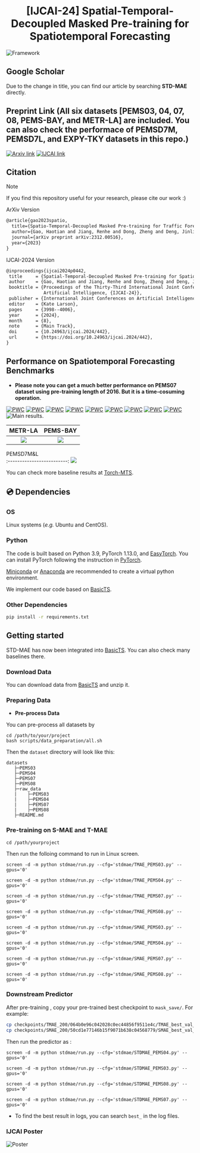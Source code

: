

# <div align="center">[IJCAI-24] Spatial-Temporal-Decoupled Masked Pre-training for Spatiotemporal Forecasting </div>


![Framework](results/Framework.png)

## Google Scholar
Due to the change in title, you can find our article by searching **STD-MAE** directly.

## Preprint Link (All six datasets [PEMS03, 04, 07, 08, PEMS-BAY, and METR-LA] are included. You can also check the performace of PEMSD7M, PEMSD7L, and EXPY-TKY datasets in this repo.)
[![Arxiv link](https://img.shields.io/static/v1?label=arXiv&message=STD-MAE&color=red&logo=arxiv)](https://arxiv.org/abs/2312.00516)
[![IJCAI link](https://img.shields.io/badge/IJCAI_Link-STD--MAE-blue)](https://www.ijcai.org/proceedings/2024/0442.pdf)


## Citation
> [!NOTE] 
> If you find this repository useful for your research, please cite our work :)
> 
> ArXiv Version
> ```LaTeX
> @article{gao2023spatio,
>   title={Spatio-Temporal-Decoupled Masked Pre-training for Traffic Forecasting},
>   author={Gao, Haotian and Jiang, Renhe and Dong, Zheng and Deng, Jinliang and Song, Xuan},
>   journal={arXiv preprint arXiv:2312.00516},
>   year={2023}
> }
>  ```
> IJCAI-2024 Version
> ```LaTeX
>@inproceedings{ijcai2024p0442,
>  title     = {Spatial-Temporal-Decoupled Masked Pre-training for Spatiotemporal Forecasting},
>  author    = {Gao, Haotian and Jiang, Renhe and Dong, Zheng and Deng, Jinliang and Ma, Yuxin and Song, Xuan},
>  booktitle = {Proceedings of the Thirty-Third International Joint Conference on
>               Artificial Intelligence, {IJCAI-24}},
>  publisher = {International Joint Conferences on Artificial Intelligence Organization},
>  editor    = {Kate Larson},
>  pages     = {3998--4006},
>  year      = {2024},
>  month     = {8},
>  note      = {Main Track},
>  doi       = {10.24963/ijcai.2024/442},
>  url       = {https://doi.org/10.24963/ijcai.2024/442},
>}
>  ```
## Performance on Spatiotemporal Forecasting Benchmarks
* **Please note you can get a much better performance on PEMS07 dataset using pre-training length of 2016. But it is a time-cosuming operation.**

[![PWC](https://img.shields.io/endpoint.svg?url=https://paperswithcode.com/badge/spatio-temporal-decoupled-masked-pre-training/traffic-prediction-on-pemsd3)](https://paperswithcode.com/sota/traffic-prediction-on-pemsd3?p=spatio-temporal-decoupled-masked-pre-training)
[![PWC](https://img.shields.io/endpoint.svg?url=https://paperswithcode.com/badge/spatio-temporal-decoupled-masked-pre-training/traffic-prediction-on-pems04)](https://paperswithcode.com/sota/traffic-prediction-on-pems04?p=spatio-temporal-decoupled-masked-pre-training)
[![PWC](https://img.shields.io/endpoint.svg?url=https://paperswithcode.com/badge/spatio-temporal-decoupled-masked-pre-training/traffic-prediction-on-pems07)](https://paperswithcode.com/sota/traffic-prediction-on-pems07?p=spatio-temporal-decoupled-masked-pre-training)
[![PWC](https://img.shields.io/endpoint.svg?url=https://paperswithcode.com/badge/spatio-temporal-decoupled-masked-pre-training/traffic-prediction-on-pemsd8)](https://paperswithcode.com/sota/traffic-prediction-on-pemsd8?p=spatio-temporal-decoupled-masked-pre-training)
[![PWC](https://img.shields.io/endpoint.svg?url=https://paperswithcode.com/badge/spatio-temporal-decoupled-masked-pre-training/traffic-prediction-on-pems-bay)](https://paperswithcode.com/sota/traffic-prediction-on-pems-bay?p=spatio-temporal-decoupled-masked-pre-training)
[![PWC](https://img.shields.io/endpoint.svg?url=https://paperswithcode.com/badge/spatio-temporal-decoupled-masked-pre-training/traffic-prediction-on-metr-la)](https://paperswithcode.com/sota/traffic-prediction-on-metr-la?p=spatio-temporal-decoupled-masked-pre-training)
[![PWC](https://img.shields.io/endpoint.svg?url=https://paperswithcode.com/badge/spatio-temporal-decoupled-masked-pre-training/traffic-prediction-on-pemsd7-m)](https://paperswithcode.com/sota/traffic-prediction-on-pemsd7-m?p=spatio-temporal-decoupled-masked-pre-training)
[![PWC](https://img.shields.io/endpoint.svg?url=https://paperswithcode.com/badge/spatio-temporal-decoupled-masked-pre-training/traffic-prediction-on-pemsd7-l)](https://paperswithcode.com/sota/traffic-prediction-on-pemsd7-l?p=spatio-temporal-decoupled-masked-pre-training)
[![PWC](https://img.shields.io/endpoint.svg?url=https://paperswithcode.com/badge/spatio-temporal-decoupled-masked-pre-training/traffic-prediction-on-expy-tky-1)](https://paperswithcode.com/sota/traffic-prediction-on-expy-tky-1?p=spatio-temporal-decoupled-masked-pre-training)
![Main results.](results/results.png)

METR-LA             |  PEMS-BAY
:-------------------------:|:-------------------------:
![](results/performance_la.png)  |  ![](results/performance_bay.png)

PEMSD7M&L           
:-------------------------:
![](results/performanceD7M&L.png)  

You can check more baseline results at [Torch-MTS](https://github.com/XDZhelheim/Torch-MTS).

## 💿 Dependencies

### OS

Linux systems (*e.g.* Ubuntu and CentOS). 

### Python

The code is built based on Python 3.9, PyTorch 1.13.0, and [EasyTorch](https://github.com/cnstark/easytorch).
You can install PyTorch following the instruction in [PyTorch](https://pytorch.org/get-started/locally/). 

[Miniconda](https://docs.conda.io/en/latest/miniconda.html) or [Anaconda](https://www.anaconda.com/) are recommended to create a virtual python environment.

We implement our code based on [BasicTS](https://github.com/zezhishao/BasicTS/tree/master).

### Other Dependencies

```bash
pip install -r requirements.txt
```



## Getting started
STD-MAE has now been integrated into [BasicTS](https://github.com/GestaltCogTeam/BasicTS/tree/master/baselines/STDMAE). You can also check many baselines there.

### Download Data

You can download data from [BasicTS](https://github.com/zezhishao/BasicTS/tree/master) and unzip it.

### Preparing Data


- **Pre-process Data**

You can pre-process all datasets by


    cd /path/to/your/project
    bash scripts/data_preparation/all.sh

Then the `dataset` directory will look like this:

```text
datasets
   ├─PEMS03
   ├─PEMS04
   ├─PEMS07
   ├─PEMS08
   ├─raw_data
   |    ├─PEMS03
   |    ├─PEMS04
   |    ├─PEMS07
   |    ├─PEMS08
   ├─README.md
```

### Pre-training on S-MAE and T-MAE

```
cd /path/yourproject
```

Then run the folloing command to run in Linux screen.

```
screen -d -m python stdmae/run.py --cfg='stdmae/TMAE_PEMS03.py' --gpus='0' 

screen -d -m python stdmae/run.py --cfg='stdmae/TMAE_PEMS04.py' --gpus='0'

screen -d -m python stdmae/run.py --cfg='stdmae/TMAE_PEMS07.py' --gpus='0' 

screen -d -m python stdmae/run.py --cfg='stdmae/TMAE_PEMS08.py' --gpus='0'

screen -d -m python stdmae/run.py --cfg='stdmae/SMAE_PEMS03.py' --gpus='0' 

screen -d -m python stdmae/run.py --cfg='stdmae/SMAE_PEMS04.py' --gpus='0'

screen -d -m python stdmae/run.py --cfg='stdmae/SMAE_PEMS07.py' --gpus='0' 

screen -d -m python stdmae/run.py --cfg='stdmae/SMAE_PEMS08.py' --gpus='0'
```



### Downstream Predictor

After pre-training , copy your pre-trained best checkpoint to `mask_save/`.
For example:



```bash
cp checkpoints/TMAE_200/064b0e96c042028c0ec44856f9511e4c/TMAE_best_val_MAE.pt mask_save/TMAE_PEMS04_864.pt
cp checkpoints/SMAE_200/50cd1e77146b15f9071b638c04568779/SMAE_best_val_MAE.pt mask_save/SMAE_PEMS04_864.pt
```

Then run the predictor as :

```
screen -d -m python stdmae/run.py --cfg='stdmae/STDMAE_PEMS04.py' --gpus='0' 

screen -d -m python stdmae/run.py --cfg='stdmae/STDMAE_PEMS03.py' --gpus='0' 

screen -d -m python stdmae/run.py --cfg='stdmae/STDMAE_PEMS08.py' --gpus='0'

screen -d -m python stdmae/run.py --cfg='stdmae/STDMAE_PEMS07.py' --gpus='0' 
```



* To find the best result in logs, you can search `best_` in the log files.

### IJCAI Poster
![Poster](results/ijcai24-Poster-STD-MAE.png)

